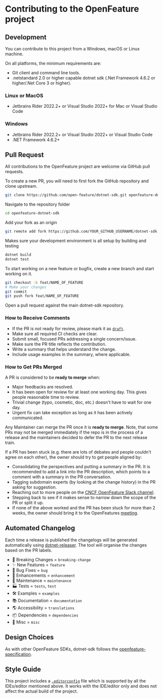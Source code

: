 # Contributing to the OpenFeature project

## Development

You can contribute to this project from a Windows, macOS or Linux machine.

On all platforms, the minimum requirements are:

* Git client and command line tools.
* .netstandard 2.0 or higher capable dotnet sdk (.Net Framework 4.6.2 or higher/.Net Core 3 or higher).

### Linux or MacOS

* Jetbrains Rider 2022.2+ or Visual Studio 2022+ for Mac or Visual Studio Code

### Windows

* Jetbrains Rider 2022.2+ or Visual Studio 2022+ or Visual Studio Code
* .NET Framework 4.6.2+

## Pull Request

All contributions to the OpenFeature project are welcome via GitHub pull requests.

To create a new PR, you will need to first fork the GitHub repository and clone upstream.

```bash
git clone https://github.com/open-feature/dotnet-sdk.git openfeature-dotnet-sdk
```

Navigate to the repository folder
```bash
cd openfeature-dotnet-sdk
```

Add your fork as an origin
```bash
git remote add fork https://github.com/YOUR_GITHUB_USERNAME/dotnet-sdk.git
```

Makes sure your development environment is all setup by building and testing
```bash
dotnet build
dotnet test
```

To start working on a new feature or bugfix, create a new branch and start working on it.

```bash
git checkout -b feat/NAME_OF_FEATURE
# Make your changes
git commit
git push fork feat/NAME_OF_FEATURE
```

Open a pull request against the main dotnet-sdk repository.

### How to Receive Comments

* If the PR is not ready for review, please mark it as
  [`draft`](https://github.blog/2019-02-14-introducing-draft-pull-requests/).
* Make sure all required CI checks are clear.
* Submit small, focused PRs addressing a single concern/issue.
* Make sure the PR title reflects the contribution.
* Write a summary that helps understand the change.
* Include usage examples in the summary, where applicable.

### How to Get PRs Merged

A PR is considered to be **ready to merge** when:

* Major feedbacks are resolved.
* It has been open for review for at least one working day. This gives people
  reasonable time to review.
* Trivial change (typo, cosmetic, doc, etc.) doesn't have to wait for one day.
* Urgent fix can take exception as long as it has been actively communicated.

Any Maintainer can merge the PR once it is **ready to merge**. Note, that some
PRs may not be merged immediately if the repo is in the process of a release and
the maintainers decided to defer the PR to the next release train.

If a PR has been stuck (e.g. there are lots of debates and people couldn't agree
on each other), the owner should try to get people aligned by:

* Consolidating the perspectives and putting a summary in the PR. It is
  recommended to add a link into the PR description, which points to a comment
  with a summary in the PR conversation.
* Tagging subdomain experts (by looking at the change history) in the PR asking
  for suggestion.
* Reaching out to more people on the [CNCF OpenFeature Slack channel](https://cloud-native.slack.com/archives/C0344AANLA1).
* Stepping back to see if it makes sense to narrow down the scope of the PR or
  split it up.
* If none of the above worked and the PR has been stuck for more than 2 weeks,
  the owner should bring it to the OpenFeatures [meeting](README.md#contributing).

## Automated Changelog

Each time a release is published the changelogs will be generated automatically using [dotnet-releaser](https://github.com/xoofx/dotnet-releaser/blob/main/doc/changelog_user_guide.md#13-categories). The tool will organise the changes based on the PR labels.

- 🚨 Breaking Changes = `breaking-change`
- ✨ New Features = `feature`
- 🐛 Bug Fixes = `bug`
- 🚀 Enhancements = `enhancement`
- 🧰 Maintenance = `maintenance`
- 🏭 Tests = `tests`, `test`
- 🛠 Examples = `examples`
- 📚 Documentation = `documentation`
- 🌎 Accessibility = `translations`
- 📦 Dependencies = `dependencies`
- 🧰 Misc = `misc`

## Design Choices

As with other OpenFeature SDKs, dotnet-sdk follows the
[openfeature-specification](https://github.com/open-feature/spec).

## Style Guide

This project includes a [`.editorconfig`](./.editorconfig) file which is
supported by all the IDEs/editor mentioned above. It works with the IDE/editor
only and does not affect the actual build of the project.
